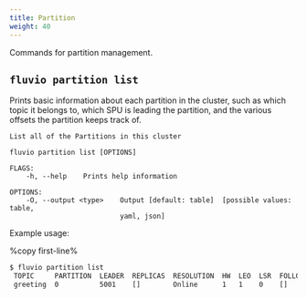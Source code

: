 ```yaml
---
title: Partition
weight: 40
---
```


Commands for partition management.

## `fluvio partition list`

Prints basic information about each partition in the cluster, such as
which topic it belongs to, which SPU is leading the partition, and the
various offsets the partition keeps track of.

```
List all of the Partitions in this cluster

fluvio partition list [OPTIONS]

FLAGS:
    -h, --help    Prints help information

OPTIONS:
    -O, --output <type>    Output [default: table]  [possible values: table,
                           yaml, json]
```

Example usage:

%copy first-line%
```bash
$ fluvio partition list
 TOPIC     PARTITION  LEADER  REPLICAS  RESOLUTION  HW  LEO  LSR  FOLLOWER OFFSETS
 greeting  0          5001    []        Online      1   1    0    []
```
